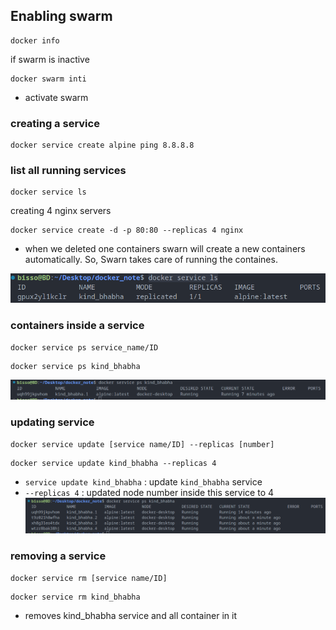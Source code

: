 ## Enabling swarm

```shell
docker info
```

if swarm is inactive

```shell
docker swarm inti
```

- activate swarm

### creating a service

```shell
docker service create alpine ping 8.8.8.8
```

### list all running services

```shell
docker service ls
```

creating 4 nginx servers

```shell
docker service create -d -p 80:80 --replicas 4 nginx
```

- when we deleted one containers swarn will create a new containers automatically. So, Swarn takes care of running the containes.

![service ls](resources/imgs/service_ls.png)

### containers inside a service

`docker service ps service_name/ID `

```shell
docker service ps kind_bhabha
```

![service ls](resources/imgs/service_ps.png)

### updating service

`docker service update [service name/ID] --replicas [number]`

```shell
docker service update kind_bhabha --replicas 4
```

- `service update kind_bhabha` : update `kind_bhabha` service
- `--replicas 4` : updated node number inside this service to 4
  ![service ps](resources/imgs/service_ps_kind_bhabha.png)

### removing a service

`docker service rm [service name/ID]`

```shell
docker service rm kind_bhabha
```

- removes kind_bhabha service and all container in it
